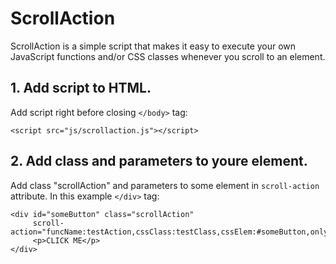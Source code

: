 # ScrollAction
ScrollAction is a simple script that makes it easy to execute your own JavaScript functions and/or CSS classes whenever you scroll to an element. 

<h2>1. Add script to HTML.</h2>

Add script right before closing `</body>` tag:</br>
```
<script src="js/scrollaction.js"></script>
```
<h2>2. Add class and parameters to youre element.</h2>

Add class "scrollAction" and parameters to some element in `scroll-action` attribute. In this example `</div>` tag:
```
<div id="someButton" class="scrollAction" 
     scroll-action="funcName:testAction,cssClass:testClass,cssElem:#someButton,onlyOnce:false">
     <p>CLICK ME</p>
</div>
```

